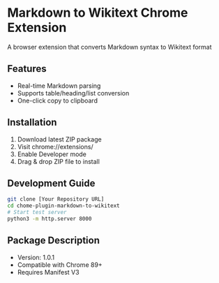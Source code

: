 # Markdown to Wikitext Chrome Extension

A browser extension that converts Markdown syntax to Wikitext format

## Features
- Real-time Markdown parsing
- Supports table/heading/list conversion
- One-click copy to clipboard

## Installation
1. Download latest ZIP package
2. Visit chrome://extensions/
3. Enable Developer mode
4. Drag & drop ZIP file to install

## Development Guide
```bash
git clone [Your Repository URL]
cd chome-plugin-markdown-to-wikitext
# Start test server
python3 -m http.server 8000
```

## Package Description
- Version: 1.0.1
- Compatible with Chrome 89+
- Requires Manifest V3